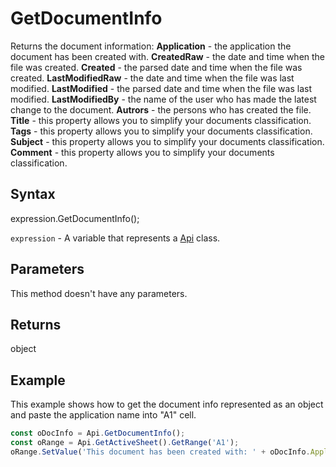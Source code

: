 # GetDocumentInfo

Returns the document information:
**Application** - the application the document has been created with.
**CreatedRaw** - the date and time when the file was created.
**Created** - the parsed date and time when the file was created.
**LastModifiedRaw** - the date and time when the file was last modified.
**LastModified** - the parsed date and time when the file was last modified.
**LastModifiedBy** - the name of the user who has made the latest change to the document.
**Autrors** - the persons who has created the file.
**Title** - this property allows you to simplify your documents classification.
**Tags** - this property allows you to simplify your documents classification.
**Subject** - this property allows you to simplify your documents classification.
**Comment** - this property allows you to simplify your documents classification.

## Syntax

expression.GetDocumentInfo();

`expression` - A variable that represents a [Api](../Api.md) class.

## Parameters

This method doesn't have any parameters.

## Returns

object

## Example

This example shows how to get the document info represented as an object and paste the application name into "A1" cell.

```javascript
const oDocInfo = Api.GetDocumentInfo();
const oRange = Api.GetActiveSheet().GetRange('A1');
oRange.SetValue('This document has been created with: ' + oDocInfo.Application)
```
